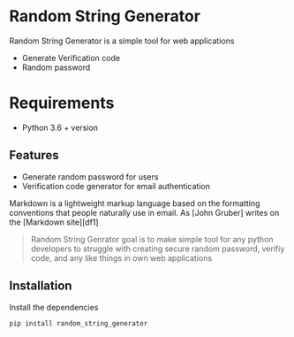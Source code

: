 # Random String Generator

Random String Generator is a simple tool for web applications

- Generate Verification code
- Random password
# Requirements
- Python 3.6 + version
## Features

- Generate random password for users
- Verification code generator for email authentication

Markdown is a lightweight markup language based on the formatting conventions
that people naturally use in email.
As [John Gruber] writes on the [Markdown site][df1]

> Random String Genrator goal
> is to make simple tool
> for any python developers to
> struggle with creating secure random password,
> verifiy code, and any like things in own web applications

## Installation

Install the dependencies 

```sh
pip install random_string_generator
```

